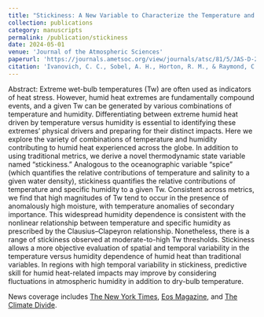 ```yaml
---
title: "Stickiness: A New Variable to Characterize the Temperature and Humidity Contributions toward Humid Heat"
collection: publications
category: manuscripts
permalink: /publication/stickiness
date: 2024-05-01
venue: 'Journal of the Atmospheric Sciences'
paperurl: 'https://journals.ametsoc.org/view/journals/atsc/81/5/JAS-D-23-0072.1.xml'
citation: 'Ivanovich, C. C., Sobel, A. H., Horton, R. M., & Raymond, C. (2024). Stickiness: A New Variable to Characterize the Temperature and Humidity Contributions toward Humid Heat. Journal of the Atmospheric Sciences, 81(5), 819–837. https://doi.org/10.1175/JAS-D-23-0072.1'
---
```


Abstract: Extreme wet-bulb temperatures (Tw) are often used as indicators of heat stress. However, humid heat extremes are fundamentally compound events, and a given Tw can be generated by various combinations of temperature and humidity. Differentiating between extreme humid heat driven by temperature versus humidity is essential to identifying these extremes’ physical drivers and preparing for their distinct impacts. Here we explore the variety of combinations of temperature and humidity contributing to humid heat experienced across the globe. In addition to using traditional metrics, we derive a novel thermodynamic state variable named “stickiness.” Analogous to the oceanographic variable “spice” (which quantifies the relative contributions of temperature and salinity to a given water density), stickiness quantifies the relative contributions of temperature and specific humidity to a given Tw. Consistent across metrics, we find that high magnitudes of Tw tend to occur in the presence of anomalously high moisture, with temperature anomalies of secondary importance. This widespread humidity dependence is consistent with the nonlinear relationship between temperature and specific humidity as prescribed by the Clausius–Clapeyron relationship. Nonetheless, there is a range of stickiness observed at moderate-to-high Tw thresholds. Stickiness allows a more objective evaluation of spatial and temporal variability in the temperature versus humidity dependence of humid heat than traditional variables. In regions with high temporal variability in stickiness, predictive skill for humid heat-related impacts may improve by considering fluctuations in atmospheric humidity in addition to dry-bulb temperature.

News coverage includes [The New York Times](https://messaging-custom-newsletters.nytimes.com/dynamic/render?free_trial=0&paid_regi=1&productCode=CLIM&isViewInBrowser=true&uri=nyt://newsletter/20d42261-f554-51dd-bf20-187f79c538d9), [Eos Magazine](https://eos.org/articles/how-sticky-is-it-outside), and [The Climate Divide](https://holacultura.com/podcasts/dcheatislands/).
